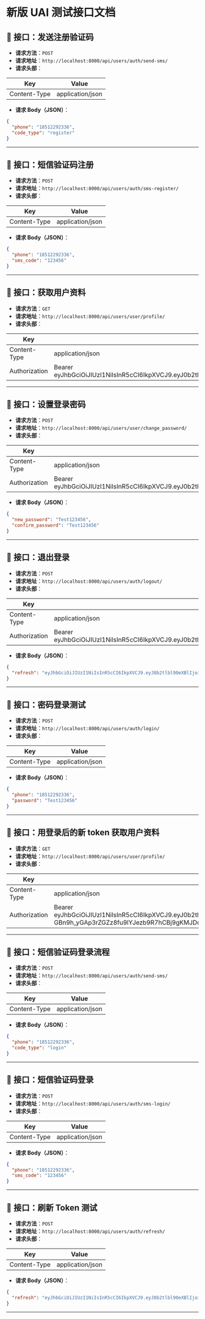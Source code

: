 # 新版 UAI 测试接口文档

## 📌 接口：发送注册验证码

- **请求方法**：`POST`
- **请求地址**：`http://localhost:8000/api/users/auth/send-sms/`
- **请求头部**：

| Key | Value |
|-----|-------|
| Content-Type | application/json |

- **请求 Body（JSON）**：

```json
{
  "phone": "18512292336",
  "code_type": "register"
}
```

---

## 📌 接口：短信验证码注册

- **请求方法**：`POST`
- **请求地址**：`http://localhost:8000/api/users/auth/sms-register/`
- **请求头部**：

| Key | Value |
|-----|-------|
| Content-Type | application/json |

- **请求 Body（JSON）**：

```json
{
  "phone": "18512292336",
  "sms_code": "123456"
}
```

---

## 📌 接口：获取用户资料

- **请求方法**：`GET`
- **请求地址**：`http://localhost:8000/api/users/user/profile/`
- **请求头部**：

| Key | Value |
|-----|-------|
| Content-Type | application/json |
| Authorization | Bearer eyJhbGciOiJIUzI1NiIsInR5cCI6IkpXVCJ9.eyJ0b2tlbl90eXBlIjoiYWNjZXNzIiwiZXhwIjoxNzUwNTE2Mjk4LCJpYXQiOjE3NTA1MDkwOTgsImp0aSI6ImMxYmY4M2U2N2UwMDQ2ZWZiNzQ3ZTdmODBmYzFjZjQzIiwidXNlcl9pZCI6ImYwMGIyODQ5LTg4ZDktNDlmNC04ZjgzLTczOWEzNzBiMDVjNiJ9.pSJe8YjMX_7TtF_BluxuBAj63rmwfXkvbIZqUivAlrE |


---

## 📌 接口：设置登录密码

- **请求方法**：`POST`
- **请求地址**：`http://localhost:8000/api/users/user/change_password/`
- **请求头部**：

| Key | Value |
|-----|-------|
| Content-Type | application/json |
| Authorization | Bearer eyJhbGciOiJIUzI1NiIsInR5cCI6IkpXVCJ9.eyJ0b2tlbl90eXBlIjoiYWNjZXNzIiwiZXhwIjoxNzUwNTE2Mjk4LCJpYXQiOjE3NTA1MDkwOTgsImp0aSI6ImMxYmY4M2U2N2UwMDQ2ZWZiNzQ3ZTdmODBmYzFjZjQzIiwidXNlcl9pZCI6ImYwMGIyODQ5LTg4ZDktNDlmNC04ZjgzLTczOWEzNzBiMDVjNiJ9.pSJe8YjMX_7TtF_BluxuBAj63rmwfXkvbIZqUivAlrE |

- **请求 Body（JSON）**：

```json
{
  "new_password": "Test123456",
  "confirm_password": "Test123456"
}
```

---

## 📌 接口：退出登录

- **请求方法**：`POST`
- **请求地址**：`http://localhost:8000/api/users/auth/logout/`
- **请求头部**：

| Key | Value |
|-----|-------|
| Content-Type | application/json |
| Authorization | Bearer eyJhbGciOiJIUzI1NiIsInR5cCI6IkpXVCJ9.eyJ0b2tlbl90eXBlIjoiYWNjZXNzIiwiZXhwIjoxNzUwNTE4MjgzLCJpYXQiOjE3NTA1MTEwODMsImp0aSI6IjI5NDBiZGMzYWE0ZjQ5MGU4MzBiZDgzMjljODI0NzlmIiwidXNlcl9pZCI6ImYwMGIyODQ5LTg4ZDktNDlmNC04ZjgzLTczOWEzNzBiMDVjNiJ9.InlpzZs8mmmha9v8GDjoXi3Z7mi2JTqwULflxiL3_SU |

- **请求 Body（JSON）**：

```json
{
  "refresh": "eyJhbGciOiJIUzI1NiIsInR5cCI6IkpXVCJ9.eyJ0b2tlbl90eXBlIjoicmVmcmVzaCIsImV4cCI6MTc1MTExNTg4MywiaWF0IjoxNzUwNTExMDgzLCJqdGkiOiI0ZjkyNDI3NjEyYWY0MjdkODMxNzRkYzZmOWM4NmNjOSIsInVzZXJfaWQiOiJmMDBiMjg0OS04OGQ5LTQ5ZjQtOGY4My03MzlhMzcwYjA1YzYifQ.4brSXDs8Bff2aQvYl59KiEsWRyonvOSfWPpnPBZtb4Y"
}
```

---

## 📌 接口：密码登录测试

- **请求方法**：`POST`
- **请求地址**：`http://localhost:8000/api/users/auth/login/`
- **请求头部**：

| Key | Value |
|-----|-------|
| Content-Type | application/json |

- **请求 Body（JSON）**：

```json
{
  "phone": "18512292336",
  "password": "Test123456"
}
```

---

## 📌 接口：用登录后的新 token 获取用户资料

- **请求方法**：`GET`
- **请求地址**：`http://localhost:8000/api/users/user/profile/`
- **请求头部**：

| Key | Value |
|-----|-------|
| Content-Type | application/json |
| Authorization | Bearer eyJhbGciOiJIUzI1NiIsInR5cCI6IkpXVCJ9.eyJ0b2tlbl90eXBlIjoiYWNjZXNzIiwiZXhwIjoxNzUwNTE4NzI1LCJpYXQiOjE3NTA1MTE1MjUsImp0aSI6IjY0ZmRjMzNkM2I1MzRhZDVhYzRmNmRjMGJlNDhiNjg1IiwidXNlcl9pZCI6ImYwMGIyODQ5LTg4ZDktNDlmNC04ZjgzLTczOWEzNzBiMDVjNiJ9.18-GBn9h_yGAp3rZGZz8fu9lYJezb9R7hCBj9gKMJDo |


---

## 📌 接口：短信验证码登录流程

- **请求方法**：`POST`
- **请求地址**：`http://localhost:8000/api/users/auth/send-sms/`
- **请求头部**：

| Key | Value |
|-----|-------|
| Content-Type | application/json |

- **请求 Body（JSON）**：

```json
{
  "phone": "18512292336",
  "code_type": "login"
}
```

---

## 📌 接口：短信验证码登录

- **请求方法**：`POST`
- **请求地址**：`http://localhost:8000/api/users/auth/sms-login/`
- **请求头部**：

| Key | Value |
|-----|-------|
| Content-Type | application/json |

- **请求 Body（JSON）**：

```json
{
  "phone": "18512292336",
  "sms_code": "123456"
}
```

---

## 📌 接口：刷新 Token 测试

- **请求方法**：`POST`
- **请求地址**：`http://localhost:8000/api/users/auth/refresh/`
- **请求头部**：

| Key | Value |
|-----|-------|
| Content-Type | application/json |

- **请求 Body（JSON）**：

```json
{
  "refresh": "eyJhbGciOiJIUzI1NiIsInR5cCI6IkpXVCJ9.eyJ0b2tlbl90eXBlIjoicmVmcmVzaCIsImV4cCI6MTc1MTExNjYxMywiaWF0IjoxNzUwNTExODEzLCJqdGkiOiI4ZDdhNGU4Y2YwZWQ0MThhOTQ2N2JiYjg1YTNiZDEzNiIsInVzZXJfaWQiOiJmMDBiMjg0OS04OGQ5LTQ5ZjQtOGY4My03MzlhMzcwYjA1YzYifQ.CxdsZzJ-EU81L2NkMLoTXN2dze-tftuUigQWqiiNqX0"
}
```

--- 